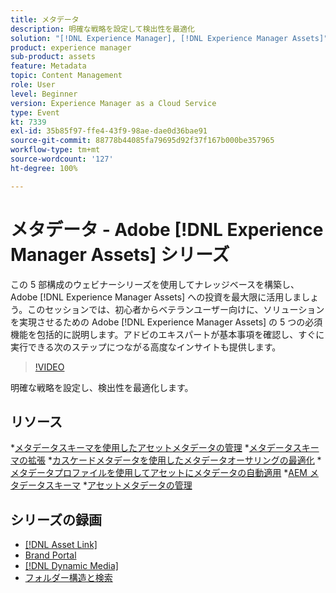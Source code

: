 ```yaml
---
title: メタデータ
description: 明確な戦略を設定して検出性を最適化
solution: "[!DNL Experience Manager], [!DNL Experience Manager Assets]"
product: experience manager
sub-product: assets
feature: Metadata
topic: Content Management
role: User
level: Beginner
version: Experience Manager as a Cloud Service
type: Event
kt: 7339
exl-id: 35b85f97-ffe4-43f9-98ae-dae0d36bae91
source-git-commit: 88778b44085fa79695d92f37f167b000be357965
workflow-type: tm+mt
source-wordcount: '127'
ht-degree: 100%

---
```


# メタデータ - Adobe [!DNL Experience Manager Assets] シリーズ

この 5 部構成のウェビナーシリーズを使用してナレッジベースを構築し、Adobe [!DNL Experience Manager Assets] への投資を最大限に活用しましょう。このセッションでは、初心者からベテランユーザー向けに、ソリューションを実現させるための Adobe [!DNL Experience Manager Assets] の 5 つの必須機能を包括的に説明します。アドビのエキスパートが基本事項を確認し、すぐに実行できる次のステップにつながる高度なインサイトも提供します。

>[!VIDEO](https://video.tv.adobe.com/v/332134/?quality=12&learn=on&hidetitle=true)

明確な戦略を設定し、検出性を最適化します。

## リソース

*[メタデータスキーマを使用したアセットメタデータの管理](https://experienceleague.adobe.com/ja/docs/experience-manager-learn/assets/authoring/metadata)
*[メタデータスキーマの拡張](https://experienceleague.adobe.com/ja/docs/experience-manager-learn/assets/configuring/metadata-schemas)
*[カスケードメタデータを使用したメタデータオーサリングの最適化](https://experienceleague.adobe.com/ja/docs/experience-manager-learn/assets/metadata/cascade-metadata-feature-video-use)
*[メタデータプロファイルを使用してアセットにメタデータの自動適用](https://experienceleague.adobe.com/ja/docs/experience-manager-learn/assets/configuring/metadata-profiles)
*[AEM メタデータスキーマ](https://experienceleague.adobe.com/ja/docs/experience-manager-65/content/assets/administer/metadata-schemas#administer)
*[アセットメタデータの管理](https://experienceleague.adobe.com/ja/docs/experience-manager-65/content/assets/using/metadata#RegisteringacustomnamespacewithinAEM)

## シリーズの録画

* [[!DNL Asset Link]](asset-link.md)
* [Brand Portal](brand-portal.md)
* [[!DNL Dynamic Media]](dynamic-media.md)
* [フォルダー構造と検索](folder-structure-search.md)
